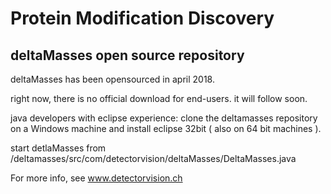 # Protein Modification Discovery

## deltaMasses open source repository

deltaMasses has been opensourced in april 2018.

right now, there is no official download for end-users. 
it will follow soon. 

java developers with eclipse experience:
clone the deltamasses repository  on a Windows machine and install eclipse 32bit ( also on 64 bit machines ).

start detlaMasses from 
/deltamasses/src/com/detectorvision/deltaMasses/DeltaMasses.java

For more info, see www.detectorvision.ch

